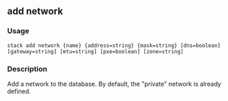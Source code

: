 ## add network

### Usage

`stack add network {name} {address=string} {mask=string} [dns=boolean] [gateway=string] [mtu=string] [pxe=boolean] [zone=string]`

### Description

Add a network to the database. By default,
the "private" network is already defined.


